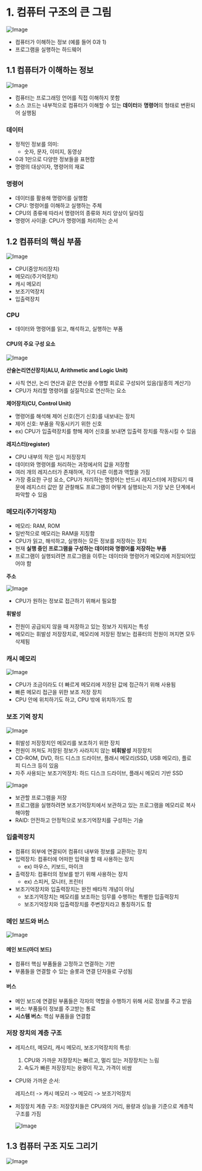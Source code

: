 # 1. 컴퓨터 구조의 큰 그림

![Image](https://github.com/user-attachments/assets/d3fcd297-a1af-4dd1-897b-f00b74229609)

- 컴퓨터가 이해하는 정보 (예를 들어 0과 1)
- 프로그램을 실행하는 하드웨어

## 1.1 컴퓨터가 이해하는 정보

![Image](https://github.com/user-attachments/assets/08515018-ddd2-47fc-bbdb-50d133ad6714)

- 컴퓨터는 프로그래밍 언어를 직접 이해하지 못함
- 소스 코드는 내부적으로 컴퓨터가 이해할 수 있는 **데이터**와 **명령어**의 형태로 변환되어 실행됨

### 데이터

- 정적인 정보를 의미:
  - 숫자, 문자, 이미지, 동영상
- 0과 1만으로 다양한 정보들을 표현함
- 명령의 대상이자, 명령어의 재료

### 명령어

- 데이터를 활용해 명령어를 실행함
- CPU: 명령어를 이해하고 실행하는 주체
- CPU의 종류에 따라서 명령어의 종류와 처리 양상이 달라짐
- 명령어 사이클: CPU가 명령어를 처리하는 순서

## 1.2 컴퓨터의 핵심 부품

![Image](https://github.com/user-attachments/assets/20077a54-958e-44bd-87d2-0d2ebf1f110b)

- CPU(중앙처리장치)
- 메모리(주기억장치)
- 캐시 메모리
- 보조기억장치
- 입출력장치

### CPU

- 데이터와 명령어를 읽고, 해석하고, 실행하는 부품

#### CPU의 주요 구성 요소

![Image](https://github.com/user-attachments/assets/848ddd7d-f71b-482a-b4c4-a56736e7acc0)

**산술논리연산장치(ALU, Arithmetic and Logic Unit)**

- 사칙 연산, 논리 연산과 같은 연산을 수행할 회로로 구성되어 있음(일종의 계산기)
- CPU가 처리할 명령어를 실질적으로 연산하는 요소

**제어장치(CU, Control Unit)**

- 명령어를 해석해 제어 신호(전기 신호)를 내보내는 장치
- 제어 신호: 부품을 작동시키기 위한 신호
- ex) CPU가 입출력장치를 향해 제어 신호를 보내면 입출력 장치를 작동시킬 수 있음

**레지스터(register)**

- CPU 내부의 작은 임시 저장장치
- 데이터와 명령어를 처리하는 과정에서의 값을 저장함
- 여러 개의 레지스터가 존재하며, 각기 다른 이름과 역할을 가짐
- 가장 중요한 구성 요소, CPU가 처리하는 명령어는 반드시 레지스터에 저장되기 때문에 레지스터 값만 잘 관찰해도 프로그램이 어떻게 실행되는지 가장 낮은 단계에서 파악할 수 있음

### 메모리(주기억장치)

- 메모리: RAM, ROM
- 일반적으로 메모리는 RAM을 지칭함
- CPU가 읽고, 해석하고, 실행하는 모든 정보를 저장하는 장치
- 현재 **실행 중인 프로그램을 구성하는 데이터와 명령어를 저장하는 부품**
- 프로그램이 실행되려면 프로그램을 이루는 데이터와 명령어가 메모리에 저장되어있어야 함

**주소**

![Image](https://github.com/user-attachments/assets/bb930b1e-b6d1-4b8c-853c-023e4270d7fa)

- CPU가 원하는 정보로 접근하기 위해서 필요함

**휘발성**

- 전원이 공급되지 않을 때 저장하고 있는 정보가 지워지는 특성
- 메모리는 휘발성 저장장치로, 메모리에 저장된 정보는 컴퓨터의 전원이 꺼지면 모두 삭제됨

### 캐시 메모리

![Image](https://github.com/user-attachments/assets/eb81aef8-0a6e-40ec-b82e-ecab1d8b1d0a)

- CPU가 조금이라도 더 빠르게 메모리에 저장된 값에 접근하기 위해 사용됨
- 빠른 메모리 접근을 위한 보조 저장 장치
- CPU 안에 위치하기도 하고, CPU 밖에 위치하기도 함

### 보조 기억 장치

![Image](https://github.com/user-attachments/assets/6d265ccd-0e60-417a-b368-2ede52846e3a)

- 휘발성 저장장치인 메모리를 보조하기 위한 장치
- 전원이 꺼져도 저장된 정보가 사라지지 않는 **비휘발성** 저장장치
- CD-ROM, DVD, 하드 디스크 드라이브, 플래시 메모리(SSD, USB 메모리), 플로피 디스크 등이 있음
- 자주 사용되는 보조기억장치: 하드 디스크 드라이브, 플래시 메모리 기반 SSD

![Image](https://github.com/user-attachments/assets/84e4f88b-8bc2-4dac-b0df-09eeed350dea)

- 보관할 프로그램을 저장
- 프로그램을 실행하려면 보조기억장치에서 보관하고 있는 프로그램을 메모리로 복사해야함
- RAID: 안전하고 안정적으로 보조기억장치를 구성하는 기술

### 입출력장치

- 컴퓨터 외부에 연결되어 컴퓨터 내부와 정보를 교환하는 장치
- 입력장치: 컴퓨터에 어떠한 입력을 할 때 사용하는 장치
  - ex) 마우스, 키보드, 마이크
- 출력장치: 컴퓨터의 정보를 받기 위해 사용하는 장치
  - ex) 스피커, 모니터, 프린터
- 보조기억장치와 입출력장치는 완전 배타적 개념이 아님
  - 보조기억장치는 메모리를 보조하는 임무를 수행하는 특별한 입출력장치
  - 보조기억장치와 입출력장치를 주변장치라고 통칭하기도 함

### 메인 보드와 버스

![Image](https://github.com/user-attachments/assets/385cd7a2-58f5-4a79-9b2e-f7f8897dec08)

#### 메인 보드(마더 보드)

- 컴퓨터 핵심 부품들을 고정하고 연결하는 기판
- 부품들을 연결할 수 있는 슬롯과 연결 단자들로 구성됨

#### 버스

- 메인 보드에 연결된 부품들은 각자의 역할을 수행하기 위해 서로 정보를 주고 받음
- 버스: 부품들이 정보를 주고받는 통로
- **시스템 버스**: 핵심 부품들을 연결함

### 저장 장치의 계층 구조

- 레지스터, 메모리, 캐시 메모리, 보조기억장치의 특성:

  1. CPU와 가까운 저장장치는 빠르고, 멀리 있는 저장장치는 느림
  2. 속도가 빠른 저장장치는 용량이 작고, 가격이 비쌈

- CPU와 가까운 순서:

  레지스터 -> 캐시 메모리 -> 메모리 -> 보조기억장치

- 저장장치 계층 구조: 저장장치들은 CPU와의 거리, 용량과 성능을 기준으로 계층적 구조를 가짐

  ![Image](https://github.com/user-attachments/assets/54650580-c860-48fe-a61b-755f3e306343)

## 1.3 컴퓨터 구조 지도 그리기

![Image](https://github.com/user-attachments/assets/89b3b4b3-d306-4b2d-94fa-63c27e762c48)
